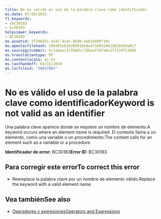 ```yaml
---
title: No es válido el uso de la palabra clave como identificador
ms.date: 07/20/2015
f1_keywords:
- vbc30183
- bc30183
helpviewer_keywords:
- BC30183
ms.assetid: 37206d31-4247-414c-88d0-ebba1b00f10c
ms.openlocfilehash: d36d65e62b389616e8a473d8329b1d61b5d9a8c7
ms.sourcegitcommit: 5c1abeec15fbddcc7dbaa729fabc1f1f29f12045
ms.translationtype: MT
ms.contentlocale: es-ES
ms.lasthandoff: 03/15/2019
ms.locfileid: "58037987"
---
```

# <a name="keyword-is-not-valid-as-an-identifier"></a><span data-ttu-id="427f0-102">No es válido el uso de la palabra clave como identificador</span><span class="sxs-lookup"><span data-stu-id="427f0-102">Keyword is not valid as an identifier</span></span>
<span data-ttu-id="427f0-103">Una palabra clave aparece donde se requiere un nombre de elemento.</span><span class="sxs-lookup"><span data-stu-id="427f0-103">A keyword occurs where an element name is required.</span></span> <span data-ttu-id="427f0-104">El contexto llama a un elemento, como una variable o un procedimiento.</span><span class="sxs-lookup"><span data-stu-id="427f0-104">The context calls for an element such as a variable or a procedure.</span></span>  
  
 <span data-ttu-id="427f0-105">**Identificador de error:** BC30183</span><span class="sxs-lookup"><span data-stu-id="427f0-105">**Error ID:** BC30183</span></span>  
  
## <a name="to-correct-this-error"></a><span data-ttu-id="427f0-106">Para corregir este error</span><span class="sxs-lookup"><span data-stu-id="427f0-106">To correct this error</span></span>  
  
-   <span data-ttu-id="427f0-107">Reemplace la palabra clave por un nombre de elemento válido.</span><span class="sxs-lookup"><span data-stu-id="427f0-107">Replace the keyword with a valid element name.</span></span>  
  
## <a name="see-also"></a><span data-ttu-id="427f0-108">Vea también</span><span class="sxs-lookup"><span data-stu-id="427f0-108">See also</span></span>

- [<span data-ttu-id="427f0-109">Operadores y expresiones</span><span class="sxs-lookup"><span data-stu-id="427f0-109">Operators and Expressions</span></span>](../../visual-basic/programming-guide/language-features/operators-and-expressions/index.md)
